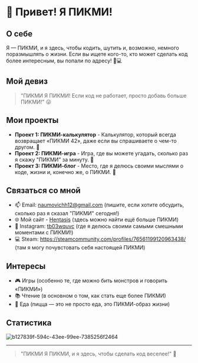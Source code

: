 # 👋 Привет! Я ПИКМИ!




## О себе

Я — ПИКМИ, и я здесь, чтобы кодить, шутить и, возможно, немного поразмышлять о жизни. Если вы ищете кого-то, кто может сделать код более интересным, вы попали по адресу! 🤖💻

## Мой девиз

> "ПИКМИ Я ПИКМИ! Если код не работает, просто добавь больше ПИКМИ!" 😜

## Мои проекты

- **Проект 1: ПИКМИ-калькулятор** - Калькулятор, который всегда возвращает «ПИКМИ 42», даже если вы спрашиваете о чем-то другом. 🤔
- **Проект 2: ПИКМИ-игра** - Игра, где вы можете угадать, сколько раз я скажу "ПИКМИ" за минуту. 🎲
- **Проект 3: ПИКМИ-блог** - Место, где я делюсь своими мыслями о коде, жизни и, конечно же, о ПИКМИ. 📖

## Связаться со мной

- 📫 Email: naumovichh12@gmail.com (пишите, если хотите обсудить, сколько раз я сказал "ПИКМИ" сегодня!)
- 🌐 Мой сайт - [Hentasis](http://hentasis1.top/) (здесь можно найти ещё больше ПИКМИ)
- 📸 Instagram:  [tb03wquvc](https://www.instagram.com/tb03wquvc/) (где я делюсь своими самыми смешными моментами с ПИКМИ!)
- 💻 Steam: https://steamcommunity.com/profiles/76561199120963438/ (там я могу почувстовать себя настоящей ПИКМИ)

## Интересы

- 🎮 Игры (особенно те, где можно бить монстров и говорить «ПИКМИ»)
- 📚 Чтение (в основном о том, как стать еще более ПИКМИ)
- 🍕 Еда (пицца — это не просто еда, это ПИКМИ-образ жизни)

## Статистика

![b127839f-594c-43ee-99ee-7385256f2464](https://github.com/user-attachments/assets/7c960dba-3477-447d-ab22-9cda0e400df8)


---

> "ПИКМИ Я ПИКМИ, и я здесь, чтобы сделать код веселее!" 🎉
